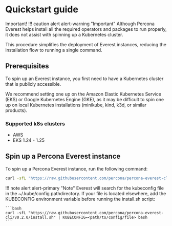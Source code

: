 # Quickstart guide

Important! 
!!! caution alert alert-warning "Important"
    Although Percona Everest helps install all the required operators and packages to run properly, it does not assist with spinning up a Kubernetes cluster.

This procedure simplifies the deployment of Everest instances, reducing the installation flow to running a single command.

## Prerequisites

To spin up an Everest instance, you first need to have a Kubernetes cluster that is publicly accessible.

We recommend setting one up on the Amazon Elastic Kubernetes Service (EKS) or Google Kubernetes Engine (GKE), as it may be difficult to spin one up on local Kubernetes installations (minikube, kind, k3d, or similar products).

### Supported k8s clusters

- AWS
- EKS 1.24 - 1.25


## Spin up a Percona Everest instance

To spin up a Percona Everest instance, run the following command:

```bash
curl -sfL "https://raw.githubusercontent.com/percona/percona-everest-cli/v0.2.0/install.sh" | bash
```

!!! note alert alert-primary "Note"
    Everest will search for the kubeconfig file in the ~/.kube/config pathdirectory. If your file is located elsewhere, add the KUBECONFIG environment variable before running the install.sh script: 
    
    ```bash
    curl -sfL "https://raw.githubusercontent.com/percona/percona-everest-cli/v0.2.0/install.sh" | KUBECONFIG=<path/to/config/file> bash
    ```
